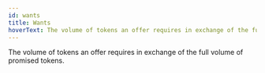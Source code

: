 ```yaml
---
id: wants
title: Wants
hoverText: The volume of tokens an offer requires in exchange of the full volume of promised tokens.
---
```


The volume of tokens an offer requires in exchange of the full volume of promised tokens.